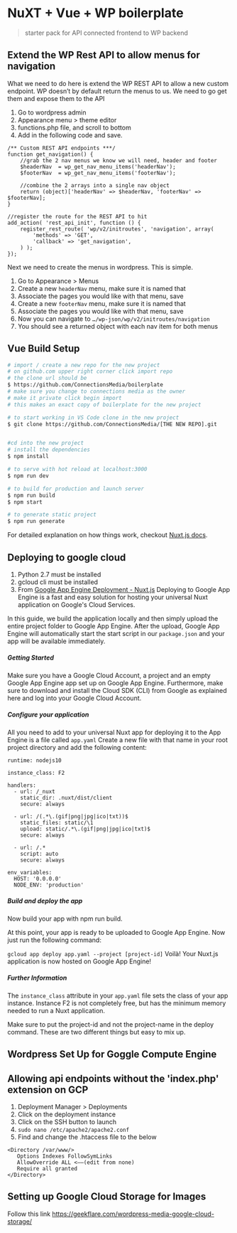 # NuXT + Vue + WP boilerplate

> starter pack for API connected frontend to WP backend

## Extend the WP Rest API to allow menus for navigation
What we need to do here is extend the WP REST API to allow a new custom endpoint. WP doesn’t by default return the menus to us. We need to go get them and expose them to the API
1. Go to wordpress admin
2. Appearance menu > theme editor
3. functions.php file, and scroll to bottom
4. Add in the following code and save.
```
/** Custom REST API endpoints ***/
function get_navigation() {
	//grab the 2 nav menus we know we will need, header and footer
	$headerNav 	= wp_get_nav_menu_items('headerNav');
	$footerNav	= wp_get_nav_menu_items('footerNav');
	
	//combine the 2 arrays into a single nav object
	return (object)['headerNav' => $headerNav, 'footerNav' => $footerNav];
}

//register the route for the REST API to hit
add_action( 'rest_api_init', function () {
    register_rest_route( 'wp/v2/initroutes', 'navigation', array(
        'methods' => 'GET',
        'callback' => 'get_navigation',
    ) );
});
```

Next we need to create the menus in wordpress. This is simple.
1. Go to Appearance > Menus
2. Create a new `headerNav` menu, make sure it is named that
3. Associate the pages you would like with that menu, save
4. Create a new `footerNav` menu, make sure it is named that
5. Associate the pages you would like with that menu, save
6. Now you can navigate to `…/wp-json/wp/v2/initroutes/navigation`
7. You should see a returned object with each nav item for both menus


## Vue Build Setup

``` bash
# import / create a new repo for the new project
# on github.com upper right corner click import repo
# the clone url should be
$ https://github.com/ConnectionsMedia/boilerplate
# make sure you change to connections media as the owner
# make it private click begin import
# this makes an exact copy of boilerplate for the new project

# to start working in VS Code clone in the new project
$ git clone https://github.com/ConnectionsMedia/[THE NEW REPO].git


#cd into the new project
# install the dependencies
$ npm install

# to serve with hot reload at localhost:3000
$ npm run dev

# to build for production and launch server
$ npm run build
$ npm start

# to generate static project
$ npm run generate
```

For detailed explanation on how things work, checkout [Nuxt.js docs](https://nuxtjs.org).


## Deploying to google cloud
1. Python 2.7 must be installed
2. gcloud cli must be installed
3. From [Google App Engine Deployment - Nuxt.js](https://nuxtjs.org/faq/appengine-deployment/)
Deploying to Google App Engine is a fast and easy solution for hosting your universal Nuxt application on Google's Cloud Services.

In this guide, we build the application locally and then simply upload the entire project folder to Google App Engine. After the upload, Google App Engine will automatically start the start script in our `package.json` and your app will be available immediately.

##### Getting Started
Make sure you have a Google Cloud Account, a project and an empty Google App Engine app set up on Google App Engine. Furthermore, make sure to download and install the Cloud SDK (CLI) from Google as explained here and log into your Google Cloud Account.

##### Configure your application
All you need to add to your universal Nuxt app for deploying it to the App Engine is a file called `app.yaml` Create a new file with that name in your root project directory and add the following content:

```
runtime: nodejs10

instance_class: F2

handlers:
  - url: /_nuxt
    static_dir: .nuxt/dist/client
    secure: always

  - url: /(.*\.(gif|png|jpg|ico|txt))$
    static_files: static/\1
    upload: static/.*\.(gif|png|jpg|ico|txt)$
    secure: always

  - url: /.*
    script: auto
    secure: always

env_variables:
  HOST: '0.0.0.0'
  NODE_ENV: 'production'
```

##### Build and deploy the app
Now build your app with npm run build.

At this point, your app is ready to be uploaded to Google App Engine. Now just run the following command:

`gcloud app deploy app.yaml --project [project-id]`
Voilà! Your Nuxt.js application is now hosted on Google App Engine!

##### Further Information
The `instance_class` attribute in your `app.yaml` file sets the class of your app instance. Instance F2 is not completely free, but has the minimum memory needed to run a Nuxt application.

Make sure to put the project-id and not the project-name in the deploy command. These are two different things but easy to mix up.

## Wordpress Set Up for Goggle Compute Engine

## Allowing api endpoints without the 'index.php' extension on GCP

1. Deployment Manager > Deployments
2. Click on the deployment instance
3. Click on the SSH button to launch
4. `sudo nano /etc/apache2/apache2.conf`
5. Find and change the .htaccess file to the below

```
<Directory /var/www/>
   Options Indexes FollowSymLinks
   AllowOverride ALL <——(edit from none)
   Require all granted
</Directory>
```

## Setting up Google Cloud Storage for Images
Follow this link https://geekflare.com/wordpress-media-google-cloud-storage/

